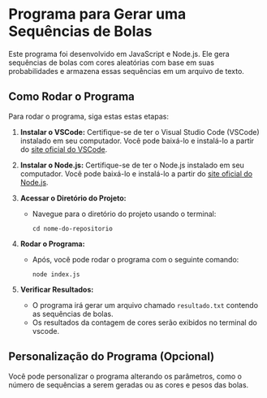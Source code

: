 
# Programa para Gerar uma Sequências de Bolas

Este programa foi desenvolvido em JavaScript e Node.js. Ele gera sequências de bolas com cores aleatórias com base em suas probabilidades e armazena essas sequências em um arquivo de texto. 
## Como Rodar o Programa

Para rodar o programa, siga estas estas etapas:

1. **Instalar o VSCode:**
   Certifique-se de ter o Visual Studio Code (VSCode) instalado em seu computador. Você pode baixá-lo e instalá-lo a partir do [site oficial do VSCode](https://code.visualstudio.com/).

1. **Instalar o Node.js:**
   Certifique-se de ter o Node.js instalado em seu computador. Você pode baixá-lo e instalá-lo a partir do [site oficial do Node.js](https://nodejs.org/).

2. **Acessar o Diretório do Projeto:**
   - Navegue para o diretório do projeto usando o terminal:
     ```
     cd nome-do-repositorio
     ```

4. **Rodar o Programa:**
   - Após, você pode rodar o programa com o seguinte comando:
     ```
     node index.js
     ```

5. **Verificar Resultados:**
   - O programa irá gerar um arquivo chamado `resultado.txt` contendo as sequências de bolas.
   - Os resultados da contagem de cores serão exibidos no terminal do vscode.

## Personalização do Programa (Opcional)
Você pode personalizar o programa alterando os parâmetros, como o número de sequências a serem geradas ou as cores e pesos das bolas.



